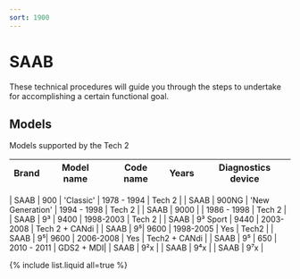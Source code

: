 ```yaml
---
sort: 1900
---
```

# SAAB

These technical procedures will guide you through the steps to undertake for accomplishing a certain functional goal.

## Models

Models supported by the Tech 2

| Brand | Model name | Code name | Years | Diagnostics device |
| --- | --- | --- | --- | --- |

| SAAB | 900 | 'Classic' | 1978 - 1994 | Tech 2 |
| SAAB | 900NG | 'New Generation' | 1994 - 1998 | Tech 2 |
| SAAB | 9000 | | 1986 - 1998  | Tech 2 |
| SAAB | 9³ | 9400 | 1998-2003 | Tech 2 |
| SAAB | 9³ Sport | 9440 | 2003-2008 | Tech 2 + CANdi |
| SAAB | 9⁵| 9600 | 1998-2005 | Yes | Tech2 |
| SAAB | 9⁵| 9600 | 2006-2008 | Yes | Tech2 + CANdi |
| SAAB | 9⁵ | 650 | 2010 - 2011 | GDS2 + MDI|
| SAAB | 9²x | 
| SAAB | 9⁴x | 
| SAAB | 9⁷x | 

{% include list.liquid all=true %}

